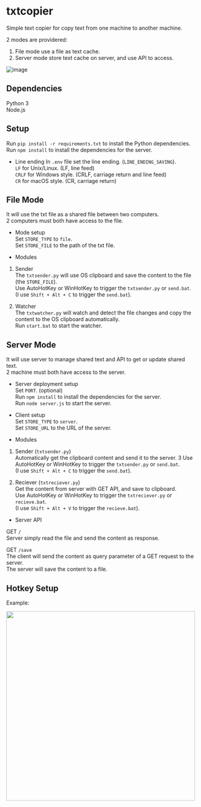 
txtcopier
=========


Simple text copier for copy text from one machine to another machine.  

2 modes are providered:
1. File mode use a file as text cache.  
2. Server mode store text cache on server, and use API to access.  


![image](https://github.com/user-attachments/assets/fec4f88d-1b45-4ab5-a0c4-ccebc0b77aa3)


Dependencies
------------

Python 3  
Node.js  


Setup  
-----

Run `pip install -r requirements.txt` to install the Python dependencies.  
Run `npm install` to install the dependencies for the server.  

* Line ending
In `.env` file set the line ending. (`LINE_ENDING_SAVING`).  
`LF` for Unix/Linux. (LF, line feed)  
`CRLF` for Windows style. (CRLF, carriage return and line feed)  
`CR` for macOS style. (CR, carriage return)  


File Mode  
---------

It will use the txt file as a shared file between two computers.  
2 computers must both have access to the file.  

* Mode setup  
Set `STORE_TYPE` to `file`.  
Set `STORE_FILE` to the path of the txt file.  

* Modules  

1. Sender  
The `txtsender.py` will use OS clipboard and save the content to the file (the `STORE_FILE`).  
Use AutoHotKey or WinHotKey to trigger the `txtsender.py` or `send.bat`.  
(I use `Shift + Alt + C` to trigger the `send.bat`).  

2. Watcher  
The `txtwatcher.py` will watch and detect the file changes and copy the content to the OS clipboard automatically.  
Run `start.bat` to start the watcher.  


Server Mode
-----------

It will use server to manage shared text and API to get or update shared text.  
2 machine must both have access to the server.  

* Server deployment setup  
Set `PORT`. (optional)  
Run `npm install` to install the dependencies for the server.  
Run `node server.js` to start the server.  

* Client setup  
Set `STORE_TYPE` to `server`.  
Set `STORE_URL` to the URL of the server.  

* Modules

1. Sender (`txtsender.py`)  
Automatically get the clipboard content and send it to the server.  3
Use AutoHotKey or WinHotKey to trigger the `txtsender.py` or `send.bat`.  
(I use `Shift + Alt + C` to trigger the `send.bat`).  

2. Reciever (`txtreciever.py`)  
Get the content from server with GET API, and save to clipboard.  
Use AutoHotKey or WinHotKey to trigger the `txtreciever.py` or `recieve.bat`.  
(I use `Shift + Alt + V` to trigger the `recieve.bat`).  

* Server API  

GET `/`  
Server simply read the file and send the content as response.  

GET `/save`  
The client will send the content as query parameter of a GET request to the server.  
The server will save the content to a file.  


Hotkey Setup
------------

Example:  

<img src="https://github.com/user-attachments/assets/013468fa-7dca-4a9d-bfe5-2d16def43780" width="500">

